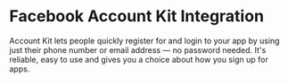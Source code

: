 # Facebook Account Kit Integration

Account Kit lets people quickly register for and login to your app by using just their phone number or email address — no password needed. It's reliable, easy to use and gives you a choice about how you sign up for apps.



